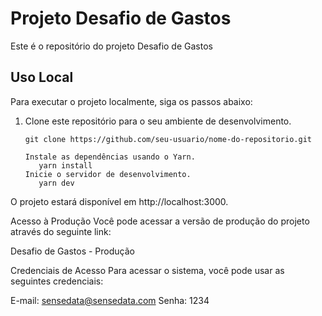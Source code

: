 # Projeto Desafio de Gastos

Este é o repositório do projeto Desafio de Gastos

## Uso Local

Para executar o projeto localmente, siga os passos abaixo:

1. Clone este repositório para o seu ambiente de desenvolvimento.

   ```shell
   git clone https://github.com/seu-usuario/nome-do-repositorio.git

   Instale as dependências usando o Yarn.
      yarn install
   Inicie o servidor de desenvolvimento.
      yarn dev
   
O projeto estará disponível em http://localhost:3000.
  
Acesso à Produção
Você pode acessar a versão de produção do projeto através do seguinte link:

Desafio de Gastos - Produção

Credenciais de Acesso
Para acessar o sistema, você pode usar as seguintes credenciais:

E-mail: sensedata@sensedata.com
Senha: 1234


